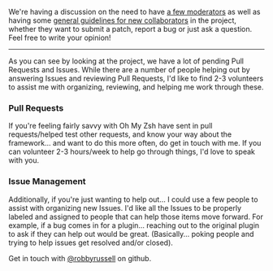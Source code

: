 We're having a discussion on the need to have [a few moderators](https://github.com/robbyrussell/oh-my-zsh/issues/2771) as well as having some [general guidelines for new collaborators](https://github.com/robbyrussell/oh-my-zsh/issues/2766) in the project, whether they want to submit a patch, report a bug or just ask a question. Feel free to write your opinion!

***

As you can see by looking at the project, we have a lot of pending Pull Requests and Issues. While there are a number of people helping out by answering Issues and reviewing Pull Requests, I'd like to find 2-3 volunteers to assist me with organizing, reviewing, and helping me work through these.

### Pull Requests

If you're feeling fairly savvy with Oh My Zsh have sent in pull requests/helped test other requests, and know your way about the framework... and want to do this more often, do get in touch with me. If you can volunteer 2-3 hours/week to help go through things, I'd love to speak with you.

### Issue Management

Additionally, if you're just wanting to help out... I could use a few people to assist with organizing new Issues. I'd like all the Issues to be properly labeled and assigned to people that can help those items move forward. For example, if a bug comes in for a plugin... reaching out to the original plugin to ask if they can help out would be great. (Basically... poking people and trying to help issues get resolved and/or closed). 

Get in touch with [@robbyrussell](https://github.com/robbyrussell) on github.